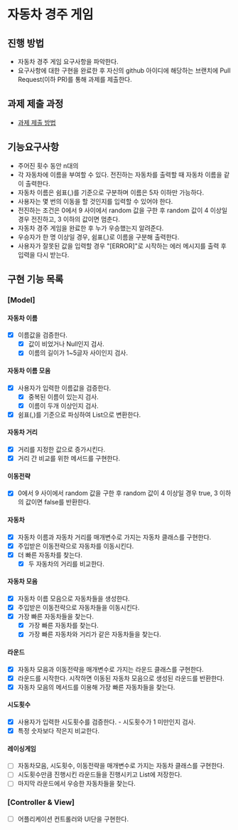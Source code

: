 # 자동차 경주 게임
## 진행 방법
* 자동차 경주 게임 요구사항을 파악한다.
* 요구사항에 대한 구현을 완료한 후 자신의 github 아이디에 해당하는 브랜치에 Pull Request(이하 PR)를 통해 과제를 제출한다.

## 과제 제출 과정
* [과제 제출 방법](https://github.com/next-step/nextstep-docs/tree/master/precourse)

## 기능요구사항
* 주어진 횟수 동안 n대의 
* 각 자동차에 이름을 부여할 수 있다. 전진하는 자동차를 출력할 때 자동차 이름을 같이 출력한다.
* 자동차 이름은 쉼표(,)를 기준으로 구분하며 이름은 5자 이하만 가능하다.
* 사용자는 몇 번의 이동을 할 것인지를 입력할 수 있어야 한다.
* 전진하는 조건은 0에서 9 사이에서 random 값을 구한 후 random 값이 4 이상일 경우 전진하고, 3 이하의 값이면 멈춘다.
* 자동차 경주 게임을 완료한 후 누가 우승했는지 알려준다.
* 우승자가 한 명 이상일 경우, 쉼표(,)로 이름을 구분해 출력한다.
* 사용자가 잘못된 값을 입력할 경우 "[ERROR]"로 시작하는 에러 메시지를 출력 후 입력을 다시 받는다.

## 구현 기능 목록
### [Model]
#### 자동차 이름
* [X] 이름값을 검증한다.
  * [X] 값이 비었거나 Null인지 검사.
  * [X] 이름의 길이가 1~5글자 사이인지 검사.
#### 자동차 이름 모음
* [X] 사용자가 입력한 이름값을 검증한다.
  * [X] 중복된 이름이 있는지 검사.
  * [X] 이름이 두개 이상인지 검사.
* [X] 쉼표(,)를 기준으로 파싱하여 List<Name>으로 변환한다.
#### 자동차 거리
* [X] 거리를 지정한 값으로 증가시킨다.
* [X] 거리 간 비교를 위한 메서드를 구현한다.
#### 이동전략
* [X] 0에서 9 사이에서 random 값을 구한 후 random 값이 4 이상일 경우 true, 3 이하의 값이면 false를 반환한다.
#### 자동차
* [X] 자동차 이름과 자동차 거리를 매개변수로 가지는 자동차 클래스를 구현한다.
* [X] 주입받은 이동전략으로 자동차를 이동시킨다.
* [X] 더 빠른 자동차를 찾는다.
  * [X] 두 자동차의 거리를 비교한다.
#### 자동차 모음
* [X] 자동차 이름 모음으로 자동차들을 생성한다.
* [X] 주입받은 이동전략으로 자동차들을 이동시킨다.
* [X] 가장 빠른 자동차들을 찾는다.
  * [X] 가장 빠른 자동차를 찾는다.
  * [X] 가장 빠른 자동차와 거리가 같은 자동차들을 찾는다.
#### 라운드
* [X] 자동차 모음과 이동전략을 매개변수로 가지는 라운드 클래스를 구현한다.
* [X] 라운드를 시작한다. 시작하면 이동된 자동차 모음으로 생성된 라운드를 반환한다.
* [X] 자동차 모음의 메서드를 이용해 가장 빠른 자동차들을 찾는다.
#### 시도횟수
* [X] 사용자가 입력한 시도횟수를 검증한다. - 시도횟수가 1 미만인지 검사.
* [X] 특정 숫자보다 작은지 비교한다.
#### 레이싱게임
* [ ] 자동차모음, 시도횟수, 이동전략을 매개변수로 가지는 자동차 클래스를 구현한다.
* [ ] 시도횟수만큼 진행시킨 라운드들을 진행시키고 List<Round>에 저장한다.
* [ ] 마지막 라운드에서 우승한 자동차들을 찾는다.

### [Controller & View]
* [ ] 어플리케이션 컨트롤러와 UI단을 구현한다.
